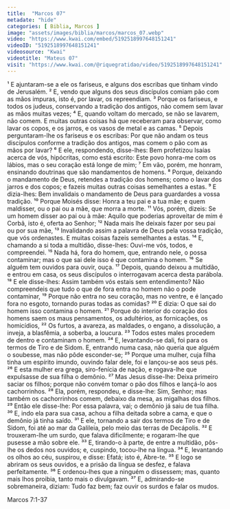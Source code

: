 ```yaml
---
title:  "Marcos 07"
metadate: "hide"
categories: [ Biblia, Marcos ]
image: "assets/images/biblia/marcos/marcos_07.webp"
video: "https://www.kwai.com/embed/5192518997648151241"
videoID: "5192518997648151241"
videosource: "Kwai"
videotitle: "Mateus 07"
visit: "https://www.kwai.com/@riquegratidao/video/5192518997648151241"
---
```

¹ E ajuntaram-se a ele os fariseus, e alguns dos escribas que tinham vindo de Jerusalém.
² E, vendo que alguns dos seus discípulos comiam pão com as mãos impuras, isto é, por lavar, os repreendiam.
³ Porque os fariseus, e todos os judeus, conservando a tradição dos antigos, não comem sem lavar as mãos muitas vezes;
⁴ E, quando voltam do mercado, se não se lavarem, não comem. E muitas outras coisas há que receberam para observar, como lavar os copos, e os jarros, e os vasos de metal e as camas.
⁵ Depois perguntaram-lhe os fariseus e os escribas: Por que não andam os teus discípulos conforme a tradição dos antigos, mas comem o pão com as mãos por lavar?
⁶ E ele, respondendo, disse-lhes: Bem profetizou Isaías acerca de vós, hipócritas, como está escrito: Este povo honra-me com os lábios, mas o seu coração está longe de mim;
⁷ Em vão, porém, me honram, ensinando doutrinas que são mandamentos de homens.
⁸ Porque, deixando o mandamento de Deus, retendes a tradição dos homens; como o lavar dos jarros e dos copos; e fazeis muitas outras coisas semelhantes a estas.
⁹ E dizia-lhes: Bem invalidais o mandamento de Deus para guardardes a vossa tradição.
¹⁰ Porque Moisés disse: Honra a teu pai e a tua mãe; e quem maldisser, ou o pai ou a mãe, que morra a morte.
¹¹ Vós, porém, dizeis: Se um homem disser ao pai ou à mãe: Aquilo que poderias aproveitar de mim é Corbã, isto é, oferta ao Senhor;
¹² Nada mais lhe deixais fazer por seu pai ou por sua mãe,
¹³ Invalidando assim a palavra de Deus pela vossa tradição, que vós ordenastes. E muitas coisas fazeis semelhantes a estas.
¹⁴ E, chamando a si toda a multidão, disse-lhes: Ouvi-me vós, todos, e compreendei.
¹⁵ Nada há, fora do homem, que, entrando nele, o possa contaminar; mas o que sai dele isso é que contamina o homem.
¹⁶ Se alguém tem ouvidos para ouvir, ouça.
¹⁷ Depois, quando deixou a multidão, e entrou em casa, os seus discípulos o interrogavam acerca desta parábola.
¹⁸ E ele disse-lhes: Assim também vós estais sem entendimento? Não compreendeis que tudo o que de fora entra no homem não o pode contaminar,
¹⁹ Porque não entra no seu coração, mas no ventre, e é lançado fora no esgoto, tornando puras todas as comidas?
²⁰ E dizia: O que sai do homem isso contamina o homem.
²¹ Porque do interior do coração dos homens saem os maus pensamentos, os adultérios, as fornicações, os homicídios,
²² Os furtos, a avareza, as maldades, o engano, a dissolução, a inveja, a blasfêmia, a soberba, a loucura.
²³ Todos estes males procedem de dentro e contaminam o homem.
²⁴ E, levantando-se dali, foi para os termos de Tiro e de Sidom. E, entrando numa casa, não queria que alguém o soubesse, mas não pôde esconder-se;
²⁵ Porque uma mulher, cuja filha tinha um espírito imundo, ouvindo falar dele, foi e lançou-se aos seus pés.
²⁶ E esta mulher era grega, siro-fenícia de nação, e rogava-lhe que expulsasse de sua filha o demônio.
²⁷ Mas Jesus disse-lhe: Deixa primeiro saciar os filhos; porque não convém tomar o pão dos filhos e lançá-lo aos cachorrinhos.
²⁸ Ela, porém, respondeu, e disse-lhe: Sim, Senhor; mas também os cachorrinhos comem, debaixo da mesa, as migalhas dos filhos.
²⁹ Então ele disse-lhe: Por essa palavra, vai; o demônio já saiu de tua filha.
³⁰ E, indo ela para sua casa, achou a filha deitada sobre a cama, e que o demônio já tinha saído.
³¹ E ele, tornando a sair dos termos de Tiro e de Sidom, foi até ao mar da Galileia, pelo meio das terras de Decápolis.
³² E trouxeram-lhe um surdo, que falava dificilmente; e rogaram-lhe que pusesse a mão sobre ele.
³³ E, tirando-o à parte, de entre a multidão, pôs-lhe os dedos nos ouvidos; e, cuspindo, tocou-lhe na língua.
³⁴ E, levantando os olhos ao céu, suspirou, e disse: Efatá; isto é, Abre-te.
³⁵ E logo se abriram os seus ouvidos, e a prisão da língua se desfez, e falava perfeitamente.
³⁶ E ordenou-lhes que a ninguém o dissessem; mas, quanto mais lhos proibia, tanto mais o divulgavam.
³⁷ E, admirando-se sobremaneira, diziam: Tudo faz bem; faz ouvir os surdos e falar os mudos. 

Marcos 7:1-37